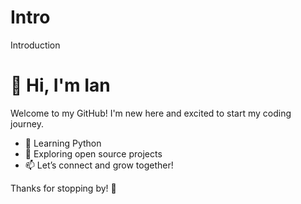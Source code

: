 # Intro
Introduction
# 👋 Hi, I'm Ian

Welcome to my GitHub! I'm new here and excited to start my coding journey.

- 🐍 Learning Python
- 🌱 Exploring open source projects
- 📫 Let’s connect and grow together!

Thanks for stopping by! 🚀

